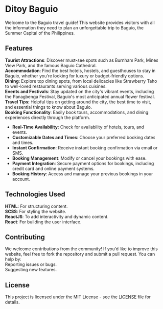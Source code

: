 # Ditoy Baguio
Welcome to the Baguio travel guide! This website provides visitors with all the information they need to plan an unforgettable trip to Baguio, the Summer Capital of the Philippines.

## Features
**Tourist Attractions**: Discover must-see spots such as Burnham Park, Mines View Park, and the famous Baguio Cathedral.  
**Accommodation**: Find the best hotels, hostels, and guesthouses to stay in Baguio, whether you're looking for luxury or budget-friendly options.  
**Dining**: Explore top dining spots, from local delicacies like Strawberry Taho to well-loved restaurants serving various cuisines.  
**Events and Festivals**: Stay updated on the city's vibrant events, including the Panagbenga Festival, Baguio's most anticipated annual flower festival.  
**Travel Tips**: Helpful tips on getting around the city, the best time to visit, and essential things to know about Baguio.  
**Booking Functionality**: Easily book tours, accommodations, and dining experiences directly through the platform.  
  - **Real-Time Availability**: Check for availability of hotels, tours, and events.  
  - **Customizable Dates and Times**: Choose your preferred booking dates and times.  
  - **Instant Confirmation**: Receive instant booking confirmation via email or SMS.  
  - **Booking Management**: Modify or cancel your bookings with ease.  
  - **Payment Integration**: Secure payment options for bookings, including credit card and online payment systems.  
  - **Booking History**: Access and manage your previous bookings in your account.

## Technologies Used
**HTML**: For structuring content.  
**SCSS**: For styling the website.  
**ReactJS**: To add interactivity and dynamic content.  
**React**: For building the user interface.

## Contributing
We welcome contributions from the community! If you'd like to improve this website, feel free to fork the repository and submit a pull request. You can help by:  
Reporting issues or bugs.  
Suggesting new features.

## License
This project is licensed under the MIT License - see the [LICENSE](./LICENSE) file for details.
